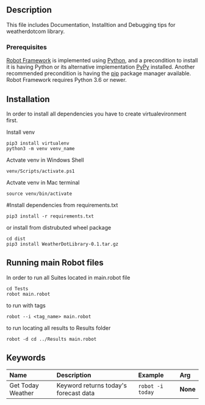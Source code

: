 ## Description
This file includes Documentation, Installtion and Debugging tips for weatherdotcom library.

### Prerequisites
[Robot Framework](https://robotframework.org/) is implemented using [Python](https://www.python.org/), and a precondition to install it is having Python or its alternative implementation [PyPy](https://www.pypy.org/) installed. Another recommended precondition is having the [pip](https://pip.pypa.io/en/stable/) package manager available.
Robot Framework requires Python 3.6 or newer.

## Installation
In order to install all dependencies you have to create virtualevironment first.

Install venv
```
pip3 install virtualenv
python3 -m venv venv_name
```
Actvate venv in Windows Shell
```
venv/Scripts/activate.ps1
```
Actvate venv in Mac terminal
```
source venv/bin/activate
```
#Install dependencies from requirements.txt
```
pip3 install -r requirements.txt
```
or install from distrubuted wheel package
```
cd dist
pip3 install WeatherDotLibrary-0.1.tar.gz
```
## Running main Robot files

In order to run all Suites located in main.robot file
```
cd Tests
robot main.robot
```
to run with tags
```
robot --i <tag_name> main.robot
```
to run locating all results to Results folder
```
robot -d cd ../Results main.robot
```
## Keywords

| Name                      | Description                                                                                                                                                                                                                                                                                                              | Example                                                                                                                                            | Arg                                 |
|:-------------------------------|:---------------------------------------------------------------------------------------------------------------------------------------------------------------------------------------------------------------------------------------------------------------------------------------------------------------------|:---------------------------------------------------------------------------------------------------------------------------------------------------|:-----------------------------------------|
| Get Today Weather                 | Keyword returns today's forecast data | `robot -i today`                                                      | **None**                                  |

